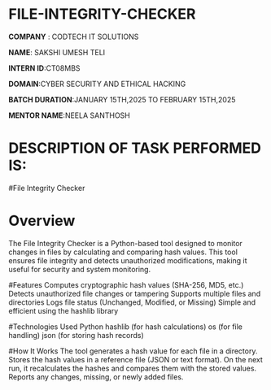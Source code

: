 # FILE-INTEGRITY-CHECKER

**COMPANY** : CODTECH IT SOLUTIONS

**NAME**: SAKSHI UMESH TELI

**INTERN ID**:CT08MBS

**DOMAIN**:CYBER SECURITY AND ETHICAL HACKING

**BATCH DURATION**:JANUARY 15TH,2025 TO FEBRUARY 15TH,2025

**MENTOR NAME**:NEELA SANTHOSH

#  DESCRIPTION OF TASK PERFORMED IS:
   
#File Integrity Checker
# Overview
The File Integrity Checker is a Python-based tool designed to monitor changes in files by calculating and comparing hash values. This tool ensures file integrity and detects unauthorized modifications, making it useful for security and system monitoring.

#Features
Computes cryptographic hash values (SHA-256, MD5, etc.)
Detects unauthorized file changes or tampering
Supports multiple files and directories
Logs file status (Unchanged, Modified, or Missing)
Simple and efficient using the hashlib library

#Technologies Used
Python
hashlib (for hash calculations)
os (for file handling)
json (for storing hash records)
  
#How It Works
The tool generates a hash value for each file in a directory.
Stores the hash values in a reference file (JSON or text format).
On the next run, it recalculates the hashes and compares them with the stored values.
Reports any changes, missing, or newly added files.

